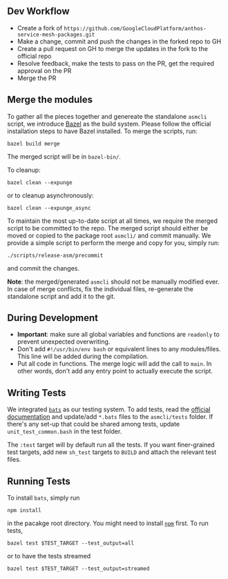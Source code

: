 ## Dev Workflow

* Create a fork of `https://github.com/GoogleCloudPlatform/anthos-service-mesh-packages.git`
* Make a change, commit and push the changes in the forked repo to GH
* Create a pull request on GH to merge the updates in the fork to the official repo
* Resolve feedback, make the tests to pass on the PR, get the required approval on the PR
* Merge the PR

## Merge the modules

To gather all the pieces together and genereate the standalone `asmcli` script, we introduce [Bazel](https://www.bazel.build/) as the build system.
Please follow the official installation steps to have Bazel installed.
To merge the scripts, run:
```shell
bazel build merge
```
The merged script will be in `bazel-bin/`.

To cleanup:
```shell
bazel clean --expunge
```
or to cleanup asynchronously:
```shell
bazel clean --expunge_async
```

To maintain the most up-to-date script at all times, we require the merged script to be committed to the repo.
The merged script should either be moved or copied to the package root `asmcli/` and commit manually.
We provide a simple script to perform the merge and copy for you, simply run:
```shell
./scripts/release-asm/precommit
```
and commit the changes. 

**Note**: the merged/generated `asmcli` should not be manually modified ever. In case of merge conflicts,
fix the individual files, re-generate the standalone script and add it to the git.

## During Development
* **Important**: make sure all global variables and functions are `readonly` to prevent unexpected overwriting.
* Don't add `#!/usr/bin/env bash` or equivalent lines to any modules/files. This line will be added during the compilation.
* Put all code in functions. The merge logic will add the call to `main`. In other words, don't add any entry point to actually
execute the script.


## Writing Tests
We integrated [`bats`](https://github.com/bats-core/bats-core) as our
testing system. To add tests, read the
[official documentation](https://bats-core.readthedocs.io/en/latest/)
and update/add `*.bats` files to the `asmcli/tests` folder.
If there's any set-up that could be shared among tests, update
`unit_test_common.bash` in the test folder.

The `:test` target will by default run all the tests. If you want
finer-grained test targets, add new `sh_test` targets to `BUILD` and
attach the relevant test files.


## Running Tests
To install `bats`, simply run
```shell
npm install
```
in the pacakge root directory. You might need to install [`npm`](https://nodejs.org/en/knowledge/getting-started/npm/what-is-npm/) first.
To run tests,
```shell
bazel test $TEST_TARGET --test_output=all
```
or to have the tests streamed
```shell
bazel test $TEST_TARGET --test_output=streamed
```
